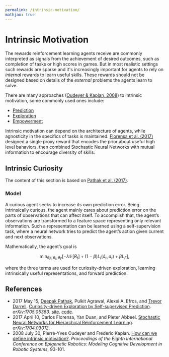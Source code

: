 ```yaml
---
permalink: /intrinsic-motivation/
mathjax: true
---
```

# Intrinsic Motivation

The rewards reinforcement learning agents receive are commonly interpreted as signals from the achievement of desired outcomes, such as completion of tasks or high scores in games. But in most realistic settings such rewards are sparse and it's increasingly important for agents to rely on *internal* rewards to learn useful skills. These rewards should not be designed based on details of the *external* problems the agents learn to solve.

There are many approaches ([Oudeyer & Kaplan, 2008](http://www.lucs.lu.se/LUCS/139/oudeyer.pdf)) to intrinsic motivation, some commonly used ones include:

* [Prediction](http://realai.org/predictive-learning/)
* [Exploration](http://realai.org/exploration/)
* [Empowerment](http://realai.org/empowerment/)

Intrinsic motivation can depend on the architecture of agents, while agnosticity in the specifics of tasks is maintained. [Florensa et al. (2017)](https://arxiv.org/abs/1704.03012) designed a single proxy reward that encodes the prior about useful high level bahaviors, then combined Stochastic Neural Networks with mutual information to encourage diversity of skills.

## Intrinsic Curiosity

The content of this section is based on [Pathak et al. (2017)](https://arxiv.org/abs/1705.05363).

### Model

A curious agent seeks to increase its own prediction error. Being intrinsically curious, the agent mainly cares about prediction error on the parts of observations that can affect itself. To accomplish that, the agent’s observations are transformed to a feature space representing only relevant information. Such a representation can be learned using a self-supervision task, where a neural network tries to predict the agent’s action given current and next observations.

Mathematically, the agent’s goal is

$$
  \min_{\theta_P, \theta_I, \theta_F} [ -\lambda \mathbb{E} [R_t] + (1-\beta) L_I(\hat{a}_t, a_t) + \beta L_F ],
$$

where the three terms are used for curiosity-driven exploration, learning intrinsically useful representations, and forward prediction.

## References

* 2017 May 15, [Deepak Pathak](https://people.eecs.berkeley.edu/~pathak/), Pulkit Agrawal, Alexei A. Efros, and [Trevor Darrell](https://people.eecs.berkeley.edu/~trevor/). [Curiosity-driven Exploration by Self-supervised Prediction](https://arxiv.org/abs/1705.05363). *arXiv:1705.05363*. [site](https://pathak22.github.io/noreward-rl/). [code](https://github.com/pathak22/noreward-rl).
* 2017 April 10, Carlos Florensa, Yan Duan, and Pieter Abbeel. [Stochastic Neural Networks for Hierarchical Reinforcement Learning](https://arxiv.org/abs/1704.03012). *arXiv:1704.03012*.
* 2008 July 30, Pierre-Yves Oudeyer and Frederic Kaplan. [How can we define intrinsic motivation?](http://www.lucs.lu.se/LUCS/139/oudeyer.pdf). *Proceedings of the Eighth International Conference on Epigenetic Robotics: Modeling Cognitive Development in Robotic Systems*, 93-101.
